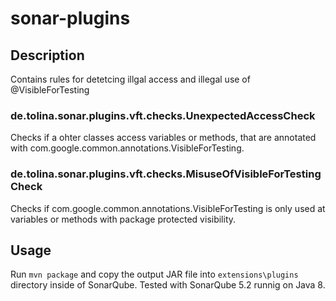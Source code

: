 # sonar-plugins

## Description
Contains rules for detetcing illgal access and illegal use of  @VisibleForTesting 
### de.tolina.sonar.plugins.vft.checks.UnexpectedAccessCheck
Checks if a ohter classes access variables or methods, that are annotated with com.google.common.annotations.VisibleForTesting.
### de.tolina.sonar.plugins.vft.checks.MisuseOfVisibleForTestingCheck
Checks if com.google.common.annotations.VisibleForTesting is only used at variables or methods with package protected visibility.

## Usage
Run `mvn package` and copy the output JAR file into `extensions\plugins` directory inside of SonarQube. 
Tested with SonarQube 5.2 runnig on Java 8.  